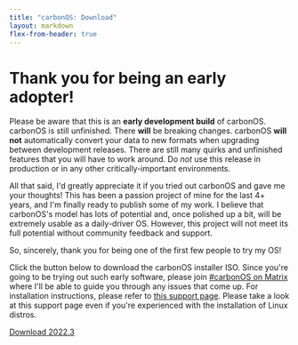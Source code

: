 ```yaml
---
title: "carbonOS: Download"
layout: markdown
flex-from-header: true
---
```


<h1 class="text-center">Thank you for being an early adopter!</h1>

Please be aware that this is an **early development build** of carbonOS.
carbonOS is still unfinished. There **will** be breaking changes. carbonOS
**will not** automatically convert your data to new formats when upgrading
between development releases. There are still many quirks and unfinished
features that you will have to work around. Do *not* use this release in
production or in any other critically-important environments.

All that said, I'd greatly appreciate it if you tried out carbonOS and gave
me your thoughts! This has been a passion project of mine for the last 4+
years, and I'm finally ready to publish some of my work. I believe that
carbonOS's model has lots of potential and, once polished up a bit, will
be extremely usable as a daily-driver OS. However, this project will not
meet its full potential without community feedback and support.

So, sincerely, thank you for being one of the first few people to try my OS!

Click the button below to download the carbonOS installer ISO. Since you're
going to be trying out such early software, please join
[#carbonOS on Matrix](https://matrix.to/#/#carbonOS:matrix.org) where I'll be
able to guide you through any issues that come up. For installation
instructions, please refer to
[this support page](/support/installation.html). Please take a look at this
support page even if you're experienced with the installation of Linux distros.

<div class="text-center">
    <a class="btn btn-primary px-4" role="button"
        href="https://repo.carbon.sh/img/carbonOS-2022.3-installer.iso">
      <i class="fa fa-download" aria-hidden="true"></i>
      Download <span class="badge badge-light badge-pill">2022.3</span>
    </a>
</div>

<div class="flex-fill"></div>
